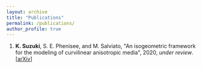 ```yaml
---
layout: archive
title: "Publications"
permalink: /publications/
author_profile: true
---
```


1. **K. Suzuki**, S. E. Phenisee, and M. Salviato, "An isogeometric framework for the modeling of curvilinear
anisotropic media", 2020, *under review*. [[arXiv](https://arxiv.org/abs/2009.10230)]

<!--
{% if author.googlescholar %}
  You can also find my articles on <u><a href="{{author.googlescholar}}">my Google Scholar profile</a>.</u>
{% endif %}
{% include base_path %}
{% for post in site.publications reversed %}
  {% include archive-single.html %}
{% endfor %}
-->
